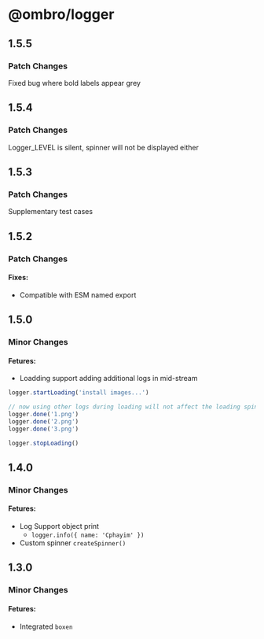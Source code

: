 # @ombro/logger

## 1.5.5

### Patch Changes

Fixed bug where bold labels appear grey

## 1.5.4

### Patch Changes

Logger_LEVEL is silent, spinner will not be displayed either

## 1.5.3

### Patch Changes

Supplementary test cases

## 1.5.2

### Patch Changes

#### Fixes:

- Compatible with ESM named export

## 1.5.0

### Minor Changes

#### Fetures:

- Loadding support adding additional logs in mid-stream

```ts
logger.startLoading('install images...')

// now using other logs during loading will not affect the loading spinner display
logger.done('1.png')
logger.done('2.png')
logger.done('3.png')

logger.stopLoading()
```

## 1.4.0

### Minor Changes

#### Fetures:

- Log Support object print
  - `logger.info({ name: 'Cphayim' })`
- Custom spinner `createSpinner()`

## 1.3.0

### Minor Changes

#### Fetures:

- Integrated `boxen`
